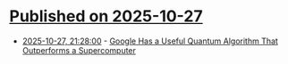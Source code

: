 # [Published on 2025-10-27](index.md)

* [2025-10-27, 21:28:00](https://soylentnews.org/article.pl?sid=25/10/26/0953209&from=rss) - [Google Has a Useful Quantum Algorithm That Outperforms a Supercomputer](https://soylentnews.org/article.pl?sid=25/10/26/0953209&from=rss)

